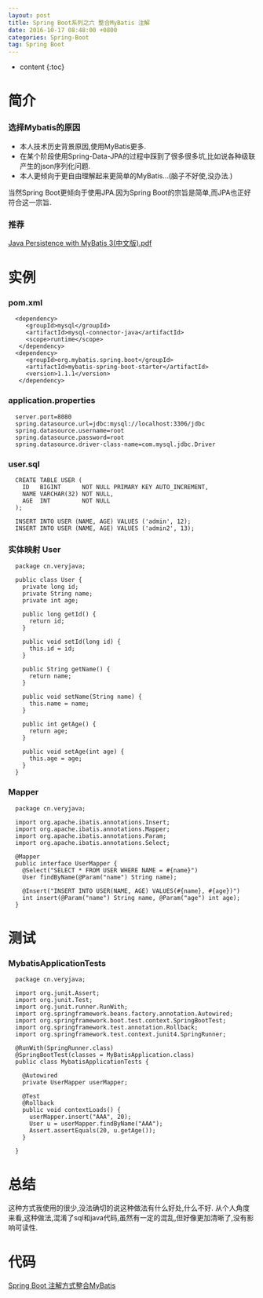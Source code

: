 ```yaml
---
layout: post
title: Spring Boot系列之六 整合MyBatis 注解
date: 2016-10-17 08:48:00 +0800
categories: Spring-Boot
tag: Spring Boot
---
```


* content
{:toc}

简介
====

### 选择Mybatis的原因

* 本人技术历史背景原因,使用MyBatis更多.
* 在某个阶段使用Spring-Data-JPA的过程中踩到了很多很多坑,比如说各种级联产生的json序列化问题.
* 本人更倾向于更自由理解起来更简单的MyBatis...(脑子不好使,没办法.)

当然Spring Boot更倾向于使用JPA.因为Spring Boot的宗旨是简单,而JPA也正好符合这一宗旨.

### 推荐

  [Java Persistence with MyBatis 3(中文版).pdf](http://download.csdn.net/detail/qq457557442/9654697)

实例
====

### pom.xml

      <dependency>
         <groupId>mysql</groupId>
         <artifactId>mysql-connector-java</artifactId>
         <scope>runtime</scope>
       </dependency>
      <dependency>
         <groupId>org.mybatis.spring.boot</groupId>
         <artifactId>mybatis-spring-boot-starter</artifactId>
         <version>1.1.1</version>
       </dependency>

### application.properties

      server.port=8080
      spring.datasource.url=jdbc:mysql://localhost:3306/jdbc
      spring.datasource.username=root
      spring.datasource.password=root
      spring.datasource.driver-class-name=com.mysql.jdbc.Driver

### user.sql

      CREATE TABLE USER (
        ID   BIGINT      NOT NULL PRIMARY KEY AUTO_INCREMENT,
        NAME VARCHAR(32) NOT NULL,
        AGE  INT         NOT NULL
      );

      INSERT INTO USER (NAME, AGE) VALUES ('admin', 12);
      INSERT INTO USER (NAME, AGE) VALUES ('admin2', 13);

### 实体映射 User

      package cn.veryjava;

      public class User {
        private long id;
        private String name;
        private int age;

        public long getId() {
          return id;
        }

        public void setId(long id) {
          this.id = id;
        }

        public String getName() {
          return name;
        }

        public void setName(String name) {
          this.name = name;
        }

        public int getAge() {
          return age;
        }

        public void setAge(int age) {
          this.age = age;
        }
      }

### Mapper

      package cn.veryjava;

      import org.apache.ibatis.annotations.Insert;
      import org.apache.ibatis.annotations.Mapper;
      import org.apache.ibatis.annotations.Param;
      import org.apache.ibatis.annotations.Select;

      @Mapper
      public interface UserMapper {
        @Select("SELECT * FROM USER WHERE NAME = #{name}")
        User findByName(@Param("name") String name);

        @Insert("INSERT INTO USER(NAME, AGE) VALUES(#{name}, #{age})")
        int insert(@Param("name") String name, @Param("age") int age);
      }

测试
====

### MybatisApplicationTests

      package cn.veryjava;

      import org.junit.Assert;
      import org.junit.Test;
      import org.junit.runner.RunWith;
      import org.springframework.beans.factory.annotation.Autowired;
      import org.springframework.boot.test.context.SpringBootTest;
      import org.springframework.test.annotation.Rollback;
      import org.springframework.test.context.junit4.SpringRunner;

      @RunWith(SpringRunner.class)
      @SpringBootTest(classes = MyBatisApplication.class)
      public class MybatisApplicationTests {

        @Autowired
        private UserMapper userMapper;

        @Test
        @Rollback
        public void contextLoads() {
          userMapper.insert("AAA", 20);
          User u = userMapper.findByName("AAA");
          Assert.assertEquals(20, u.getAge());
        }

      }

总结
====

这种方式我使用的很少,没法确切的说这种做法有什么好处,什么不好.
从个人角度来看,这种做法,混淆了sql和java代码,虽然有一定的混乱,但好像更加清晰了,没有影响可读性.

代码
===
[Spring Boot 注解方式整合MyBatis](https://github.com/sunshineasbefore/veryjava.spring.boot/tree/master/mybatis-annotation)
